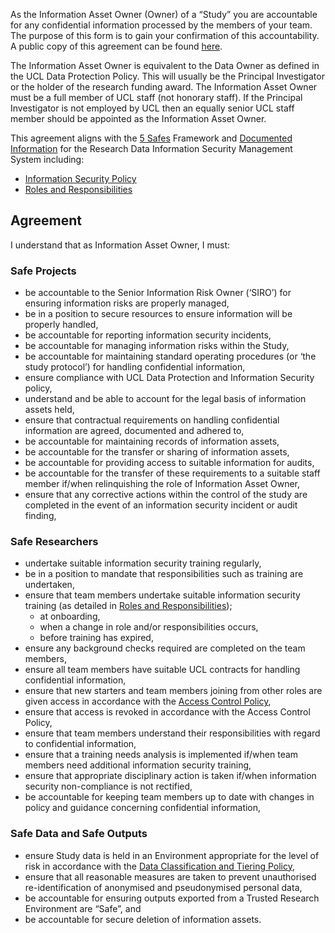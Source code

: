 As the Information Asset Owner (Owner) of a “Study” you are accountable for any confidential information processed by the members of your team. The purpose of this form is to gain your confirmation of this accountability. A public copy of this agreement can be found [here](https://isms.arc.ucl.ac.uk/agreement_templates/rism15-study_agreement).

The Information Asset Owner is equivalent to the Data Owner as defined in the UCL Data Protection Policy. This will usually be the Principal Investigator or the holder of the research funding award. The Information Asset Owner must be a full member of UCL staff (not honorary staff). If the Principal Investigator is not employed by UCL then an equally senior UCL staff member should be appointed as the Information Asset Owner.

This agreement aligns with the [5 Safes](https://www.gov.uk/data-ethics-guidance/the-five-safes-framework) Framework and [Documented Information](https://isms.arc.ucl.ac.uk/) for the Research Data Information Security Management System including:

- [Information Security Policy](https://isms.arc.ucl.ac.uk/rism07-research_data_isms_information_security_policy/)
- [Roles and Responsibilities](https://isms.arc.ucl.ac.uk/rism02-roles_and_responsibilities/)

## Agreement

I understand that as Information Asset Owner, I must:

### Safe Projects

- be accountable to the Senior Information Risk Owner (‘SIRO’) for ensuring information risks are properly managed,
- be in a position to secure resources to ensure information will be properly handled,
- be accountable for reporting information security incidents,
- be accountable for managing information risks within the Study,
- be accountable for maintaining standard operating procedures (or ‘the study protocol’) for handling confidential information,
- ensure compliance with UCL Data Protection and Information Security policy,
- understand and be able to account for the legal basis of information assets held,
- ensure that contractual requirements on handling confidential information are agreed, documented and adhered to,
- be accountable for maintaining records of information assets,
- be accountable for the transfer or sharing of information assets,
- be accountable for providing access to suitable information for audits,
- be accountable for the transfer of these requirements to a suitable staff member if/when relinquishing the role of Information Asset Owner,
- ensure that any corrective actions within the control of the study are completed in the event of an information security incident or audit finding,

### Safe Researchers

- undertake suitable information security training regularly,
- be in a position to mandate that responsibilities such as training are undertaken,
- ensure that team members undertake suitable information security training (as detailed in [Roles and Responsibilities](https://isms.arc.ucl.ac.uk/rism02-roles_and_responsibilities));
  - at onboarding,
  - when a change in role and/or responsibilities occurs,
  - before training has expired,
- ensure any background checks required are completed on the team members,
- ensure all team members have suitable UCL contracts for handling confidential information,
- ensure that new starters and team members joining from other roles are given access in accordance with the [Access Control Policy](https://isms.arc.ucl.ac.uk/rism03-access_control_policy),
- ensure that access is revoked in accordance with the Access Control Policy,
- ensure that team members understand their responsibilities with regard to confidential information,
- ensure that a training needs analysis is implemented if/when team members need additional information security training,
- ensure that appropriate disciplinary action is taken if/when information security non-compliance is not rectified,
- be accountable for keeping team members up to date with changes in policy and guidance concerning confidential information,

### Safe Data and Safe Outputs

- ensure Study data is held in an Environment appropriate for the level of risk in accordance with the [Data Classification and Tiering Policy](https://isms.arc.ucl.ac.uk/rism06-data_classification_and_environment_tiering_policy/),
- ensure that all reasonable measures are taken to prevent unauthorised re-identification of anonymised and pseudonymised personal data,
- be accountable for ensuring outputs exported from a Trusted Research Environment are “Safe”, and
- be accountable for secure deletion of information assets.
